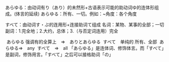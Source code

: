 あらゆる：由动词有り（あり）的未然形+古语表示可能的助动词ゆ的连体形组成。(体言的延续)
あらゆる：所有、一切。例如：~角度：各个角度

すべて：由动词す・ぶ的连用形+连接助词て组成
名词：某物、某事的全部；一切
副词：1.完全地；2.大约，总体；3.（与否定词连用）完全



​	あらゆる 强调有的全算上　⇒　ありとあらゆる
​	 すべて　单纯的 所有、全部
​	 あらゆる⇒　any
​	 すべて　⇒　all
​	 「あらゆる」是连体词、修饰体言。而「すべて」是副词，修饰用言。「すべて」之后可以接格助词「の」